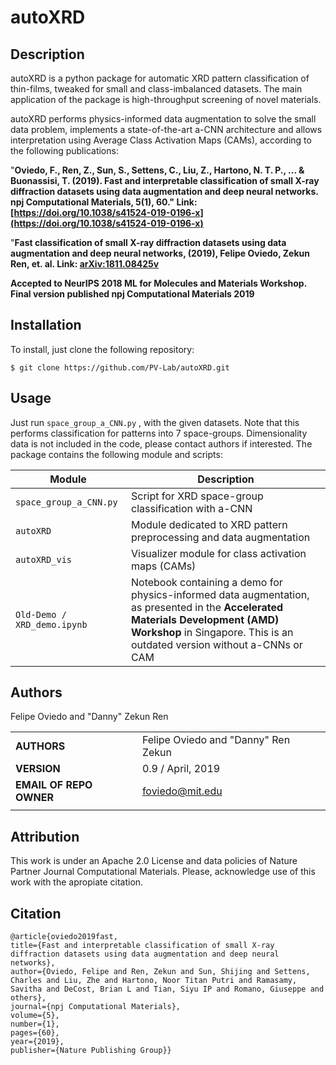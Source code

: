 
autoXRD
===========
## Description


autoXRD is a python package for automatic XRD pattern classification of thin-films, tweaked for small and class-imbalanced datasets. The main application of the package is high-throughput screening of novel materials.

autoXRD performs physics-informed data augmentation to solve the small data problem, implements a state-of-the-art a-CNN architecture and allows interpretation using Average Class Activation Maps (CAMs), according to the following publications:

"**Oviedo, F., Ren, Z., Sun, S., Settens, C., Liu, Z., Hartono, N. T. P., ... & Buonassisi, T. (2019). Fast and interpretable classification of small X-ray diffraction datasets using data augmentation and deep neural networks. npj Computational Materials, 5(1), 60."  Link: [https://doi.org/10.1038/s41524-019-0196-x](https://doi.org/10.1038/s41524-019-0196-x)**


"**Fast classification of small X-ray diffraction datasets using data augmentation and deep neural networks, (2019), Felipe Oviedo, Zekun Ren, et. al.  Link: [arXiv:1811.08425v](https://arxiv.org/abs/1811.08425v2)**

**Accepted to NeurIPS 2018 ML for Molecules and Materials Workshop. Final version published npj Computational Materials 2019**


## Installation

To install, just clone the following repository:

`$ git clone https://github.com/PV-Lab/autoXRD.git`

## Usage

Just run `space_group_a_CNN.py` , with the given datasets. Note that this performs classification for patterns into 7 space-groups. Dimensionality data is not included in the code, please contact authors if interested.
The package contains the following module and scripts:

| Module | Description |
| ------------- | ------------------------------ |
| `space_group_a_CNN.py`      | Script for XRD space-group classification with a-CNN      |
| `autoXRD`      | Module dedicated to XRD pattern preprocessing and data augmentation       |
| `autoXRD_vis`   | Visualizer module for class activation maps (CAMs)     |
| `Old-Demo / XRD_demo.ipynb` | Notebook containing a demo for physics-informed data augmentation, as presented in the **Accelerated Materials Development (AMD) Workshop** in Singapore. This is an outdated version without a-CNNs or CAM|


## Authors
Felipe Oviedo and "Danny" Zekun Ren


||                    |
| ------------- | ------------------------------ |
| **AUTHORS**      | Felipe Oviedo and "Danny" Ren Zekun     | 
| **VERSION**      | 0.9 / April, 2019     | 
| **EMAIL OF REPO OWNER**      | foviedo@mit.edu  | 
||                    |

## Attribution

This work is under an Apache 2.0 License and data policies of Nature Partner Journal Computational Materials. Please, acknowledge use of this work with the apropiate citation.

## Citation

    @article{oviedo2019fast, 
    title={Fast and interpretable classification of small X-ray diffraction datasets using data augmentation and deep neural networks},
    author={Oviedo, Felipe and Ren, Zekun and Sun, Shijing and Settens, Charles and Liu, Zhe and Hartono, Noor Titan Putri and Ramasamy, Savitha and DeCost, Brian L and Tian, Siyu IP and Romano, Giuseppe and others},
    journal={npj Computational Materials},
    volume={5},
    number={1},
    pages={60},
    year={2019},
    publisher={Nature Publishing Group}}
